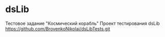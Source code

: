 # dsLib
Тестовое задание "Космический корабль"
Проект тестирования dsLib https://github.com/BrovenkoNikolai/dsLibTests.git
